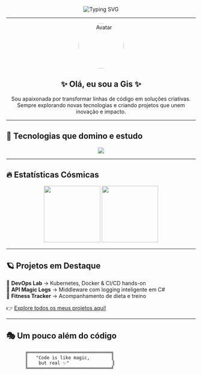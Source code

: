 <!-- Header com Neon -->
<p align="center">
  <img src="https://readme-typing-svg.herokuapp.com?font=Orbitron&size=35&duration=4000&pause=1000&color=00F7FF&center=true&vCenter=true&width=800&lines=🌌+Bem-vindo+ao+meu+GitHub+🌌;💻+Back-End+Developer+%7C+DevOps+Explorer;🚀+Criando+um+futuro+mais+inovador" alt="Typing SVG" />
</p>

---

<!-- Avatar + introdução -->
<p align="center">
  <img src="https://avatars.githubusercontent.com/u/9919?s=280&v=4" width="120" style="border-radius:50%;" alt="Avatar"/>
</p>

<h2 align="center">✨ Olá, eu sou a Gis ✨</h2>
<p align="center">
Sou apaixonada por transformar linhas de código em soluções criativas.  
Sempre explorando novas tecnologias e criando projetos que unem inovação e impacto.  
</p>

---

## 🚀 Tecnologias que domino e estudo
<p align="center">
  <img src="https://skillicons.dev/icons?i=cs,dotnet,docker,kubernetes,git,github,linux,azure,postgresql,mysql,react" />
</p>

---

## 🔥 Estatísticas Cósmicas
<p align="center">
  <img src="https://github-readme-stats.vercel.app/api?username=SeuUsuario&show_icons=true&theme=radical&count_private=true" height="150"/>
  <img src="https://github-readme-streak-stats.herokuapp.com?user=SeuUsuario&theme=radical&date_format=j%20M%5B%20Y%5D" height="150"/>
</p>

---

## 🪐 Projetos em Destaque
🌟 **DevOps Lab** → Kubernetes, Docker & CI/CD hands-on  
🌟 **API Magic Logs** → Middleware com logging inteligente em C#  
🌟 **Fitness Tracker** → Acompanhamento de dieta e treino  

👉 [Explore todos os meus projetos aqui!](https://github.com/SeuUsuario?tab=repositories)

---

## 🎭 Um pouco além do código
```ascii
       ╔═══════════════════════════════╗
       ║   "Code is like magic,        ║
       ║    but real ✨"                ║
       ╚═══════════════════════════════╝
